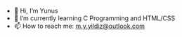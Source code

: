 - 👋 Hi, I’m Yunus
- 🌱 I’m currently learning C Programming and HTML/CSS
- 📫 How to reach me: m.y.yildiz@outlook.com

<!---
MYunusYILDIZ/MYunusYILDIZ is a ✨ special ✨ repository because its `README.md` (this file) appears on your GitHub profile.
You can click the Preview link to take a look at your changes.
--->
